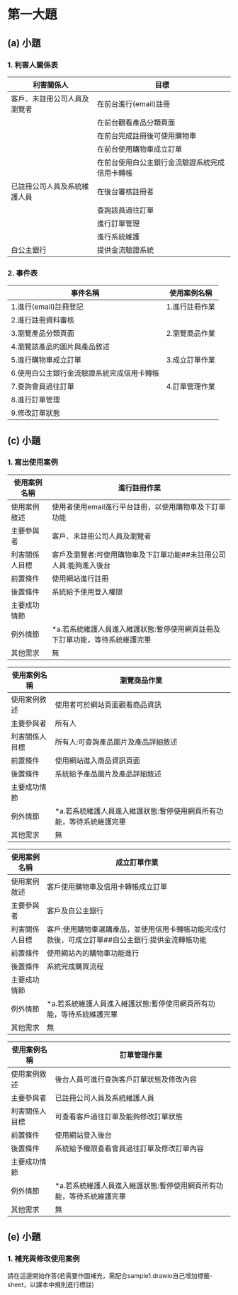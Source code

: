 # 第一大題 
## (a) 小題
### 1. 利害人關係表
|利害關係人|目標|
|-----|-----|
|客戶、未註冊公司人員及瀏覽者|在前台進行(email)註冊|
||在前台觀看產品分類頁面|
||在前台完成註冊後可使用購物車|
||在前台使用購物車成立訂單|
||在前台使用白公主銀行金流驗證系統完成信用卡轉帳|
|已註冊公司人員及系統維護人員|在後台審核註冊者|
||查詢該員過往訂單|
||進行訂單管理|
||進行系統維護|
|白公主銀行|提供金流驗證系統|
### 2. 事件表
|事件名稱|使用案例名稱|
|-----|-----|
|1.進行(email)註冊登記|1.進行註冊作業|
|2.進行註冊資料審核|
|3.瀏覽產品分類頁面|2.瀏覽商品作業|
|4.瀏覽該產品的圖片與產品敘述|
|5.進行購物車成立訂單|3.成立訂單作業|
|6.使用白公主銀行金流驗證系統完成信用卡轉帳|
|7.查詢會員過往訂單|4.訂單管理作業|
|8.進行訂單管理|
|9.修改訂單狀態|
## (c) 小題
### 1. 寫出使用案例
|使用案例名稱|進行註冊作業|
|-----|-----|
|使用案例敘述|使用者使用email進行平台註冊，以使用購物車及下訂單功能|
|主要參與者|客戶、未註冊公司人員及瀏覽者
|利害關係人目標|客戶及瀏覽者:可使用購物車及下訂單功能##未註冊公司人員:能夠進入後台|
|前置條件|使用網站進行註冊
|後置條件|系統給予使用登入權限
|主要成功情節|  
|例外情節|*a.若系統維護人員進入維護狀態:暫停使用網頁註冊及下訂單功能，等待系統維護完畢
|其他需求|無

|使用案例名稱|瀏覽商品作業|
|-----|-----|
|使用案例敘述|使用者可於網站頁面觀看商品資訊|
|主要參與者|所有人|
|利害關係人目標|所有人:可查詢產品圖片及產品詳細敘述|
|前置條件|使用網站進入商品資訊頁面
|後置條件|系統給予產品圖片及產品詳細敘述
|主要成功情節|  
|例外情節|*a.若系統維護人員進入維護狀態:暫停使用網頁所有功能，等待系統維護完畢
|其他需求|無

|使用案例名稱|成立訂單作業|
|-----|-----|
|使用案例敘述|客戶使用購物車及信用卡轉帳成立訂單|
|主要參與者|客戶及白公主銀行
|利害關係人目標|客戶:使用購物車選購產品，並使用信用卡轉帳功能完成付款後，可成立訂單##白公主銀行:提供金流轉帳功能|
|前置條件|使用網站內的購物車功能進行
|後置條件|系統完成購買流程
|主要成功情節|  
|例外情節|*a.若系統維護人員進入維護狀態:暫停使用網頁所有功能，等待系統維護完畢
|其他需求|無

|使用案例名稱|訂單管理作業|
|-----|-----|
|使用案例敘述|後台人員可進行查詢客戶訂單狀態及修改內容|
|主要參與者|已註冊公司人員及系統維護人員
|利害關係人目標|可查看客戶過往訂單及能夠修改訂單狀態|
|前置條件|使用網站登入後台
|後置條件|系統給予權限查看會員過往訂單及修改訂單內容
|主要成功情節|  
|例外情節|*a.若系統維護人員進入維護狀態:暫停使用網頁所有功能，等待系統維護完畢
|其他需求|無


## (e) 小題
### 1. 補充與修改使用案例
請在這邊開始作答(若需要作圖補充，需配合sample1.drawio自己增加標籤-sheet，以課本中規則進行標註)